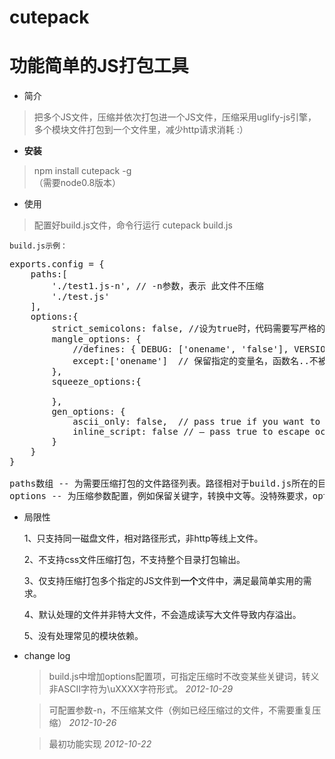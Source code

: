 cutepack
========

# 功能简单的JS打包工具 #

- 简介
> 把多个JS文件，压缩并依次打包进一个JS文件，压缩采用uglify-js引擎，多个模块文件打包到一个文件里，减少http请求消耗 :）

- **安装**
> npm install cutepack -g  
> （需要node0.8版本）

- 使用
 > 配置好build.js文件，命令行运行 cutepack build.js

    build.js示例：
<pre>
exports.config = {
    paths:[
        './test1.js-n', // -n参数，表示 此文件不压缩
        './test.js'    
    ],
    options:{
        strict_semicolons: false, //设为true时，代码需要写严格的分号
        mangle_options: {
            //defines: { DEBUG: ['onename', 'false'], VERSION: ['string', '1.0'] },
            except:['onename']  // 保留指定的变量名，函数名..不被修改
        },
        squeeze_options:{
        
        },
        gen_options: {
            ascii_only: false,  // pass true if you want to encode non-ASCII characters as \uXXXX.
            inline_script: false // – pass true to escape occurrences of &lt;/script&gt; in strings
        }
    }
}

paths数组 -- 为需要压缩打包的文件路径列表。路径相对于build.js所在的目录
options -- 为压缩参数配置，例如保留关键字，转换中文等。没特殊要求，options可以不写
</pre>

- 局限性

    1、只支持同一磁盘文件，相对路径形式，非http等线上文件。

    2、不支持css文件压缩打包，不支持整个目录打包输出。

    3、仅支持压缩打包多个指定的JS文件到**一个**文件中，满足最简单实用的需求。

    4、默认处理的文件并非特大文件，不会造成读写大文件导致内存溢出。

    5、没有处理常见的模块依赖。

- change log
    > build.js中增加options配置项，可指定压缩时不改变某些关键词，转义非ASCII字符为\uXXXX字符形式。 *2012-10-29*

    > 可配置参数-n，不压缩某文件（例如已经压缩过的文件，不需要重复压缩） 
      *2012-10-26*

    > 最初功能实现 *2012-10-22*